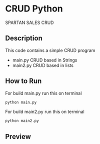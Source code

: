 # CRUD Python

SPARTAN SALES CRUD

## Description
This code contains a simple CRUD program
* main.py CRUD based in Strings
* main2.py CRUD based in lists

## How to Run

For build main.py run this on terminal
```bash
python main.py
```

For build main2.py run this on terminal
```bash
python main2.py
```

## Preview